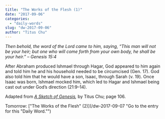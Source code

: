 ```yaml
---
title: "The Works of the Flesh (1)"
date: "2017-09-06"
categories: 
  - "daily-words"
slug: "dw-2017-09-06"
author: "Titus Chu"
---
```


_Then behold, the word of the Lord came to him, saying, “This man will not be your heir; but one who will come forth from your own body, he shall be your heir.”_ _– Genesis 15:4_

After Abraham produced Ishmael through Hagar, God appeared to him again and told him he and his household needed to be circumcised (Gen. 17). God also told him that he would have a son, Isaac, through Sarah (v. 19). Once Isaac was born, Ishmael mocked him, which led to Hagar and Ishmael being cast out under God’s direction (21:9–14).

Adapted from _[A Sketch of Genesis](/book-gen-sketch "Go to the listing for this book."),_ by Titus Chu; page 106.

Tomorrow: ["The Works of the Flesh" (2)](/dw-2017-09-07 "Go to the entry for this "Daily Word."")

